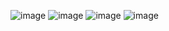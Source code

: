 ![image](https://github.com/user-attachments/assets/96d30e7e-73a6-45e8-8d5d-904e2c3bad09)
![image](https://github.com/user-attachments/assets/4747515b-a099-41b0-92e5-322c255a4abb)
![image](https://github.com/user-attachments/assets/d3c7d2a9-9e54-451e-a7ab-39addcf67494)
![image](https://github.com/user-attachments/assets/e2ee56b0-8ace-4a6b-b87f-d20cdd25ed4a)
